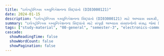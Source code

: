 ```yaml
---
title: "ઇલેક્ટ્રોનિક્સ કમ્યુનિકેશનના સિદ્ધાંતો (DI03000121)"
date: 2024-01-15
description: "ઇલેક્ટ્રોનિક્સ કમ્યુનિકેશનના સિદ્ધાંતો (DI03000121) માટે અભ્યાસ સામગ્રી, પ્રશ્નપત્રો અને ઉકેલો - સામાન્ય અભ્યાસ, સેમેસ્ટર 3"
summary: "ઇલેક્ટ્રોનિક્સ કમ્યુનિકેશનના સિદ્ધાંતો માટે સંપૂર્ણ અભ્યાસ સંસાધનોનો સંગ્રહ જેમાં સિલેબસ અને વિગતવાર કોર્સ સામગ્રીનો સમાવેશ થાય છે"
tags: ["study-material", "00-general", "semester-3", "electronics-communication", "DI03000121"]
cascade:
  showReadingTime: false
  showWordCount: false
  showPagination: false
---
```

